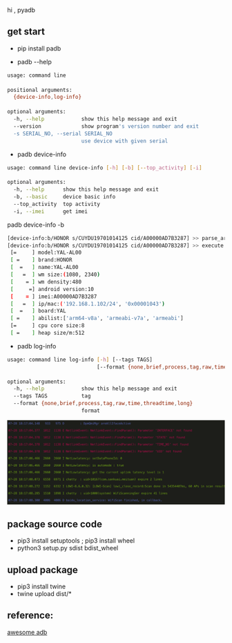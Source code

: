 hi , pyadb

## get start
- pip install padb

- padb --help
```bash
usage: command line

positional arguments:
  {device-info,log-info}

optional arguments:
  -h, --help            show this help message and exit
  --version             show program's version number and exit
  -s SERIAL_NO, --serial SERIAL_NO
                        use device with given serial

```

- padb device-info
```bash
usage: command line device-info [-h] [-b] [--top_activity] [-i]

optional arguments:
  -h, --help      show this help message and exit
  -b, --basic     device basic info
  --top_activity  top activity
  -i, --imei      get imei
```
padb device-info -b
```bash
[device-info:b/HONOR s/CUYDU19701014125 cid/A00000AD7B3287] >> parse_args Namespace(basic=True, func=<bound method BaseCommand.__execute of <pyadb.cmd.device_info.DeviceInfo object at 0x102d06f28>>, imei=False, serial_no='', top_activity=False)
[device-info:b/HONOR s/CUYDU19701014125 cid/A00000AD7B3287] >> execute
 [=     ] model:YAL-AL00
 [ =    ] brand:HONOR
 [  =   ] name:YAL-AL00
 [   =  ] wm size:(1080, 2340)
 [    = ] wm density:480
 [     =] android version:10
 [    = ] imei:A00000AD7B3287
 [   =  ] ip/mac:('192.168.1.102/24', '0x00001043')
 [  =   ] board:YAL
 [ =    ] abilist:['arm64-v8a', 'armeabi-v7a', 'armeabi']
 [=     ] cpu core size:8
 [ =    ] heap size/m:512

```
- padb log-info
```bash
usage: command line log-info [-h] [--tags TAGS]
                             [--format {none,brief,process,tag,raw,time,threadtime,long}]

optional arguments:
  -h, --help            show this help message and exit
  --tags TAGS           tag
  --format {none,brief,process,tag,raw,time,threadtime,long}
                        format
```
![log-info](/art/log-info.png)
## package source code
- pip3 install setuptools  ; pip3 install wheel
- python3 setup.py sdist bdist_wheel
## upload package
- pip3 install twine
- twine upload dist/*
## reference:
[awesome adb](http://adbcommand.com/awesome-adb/cn)
